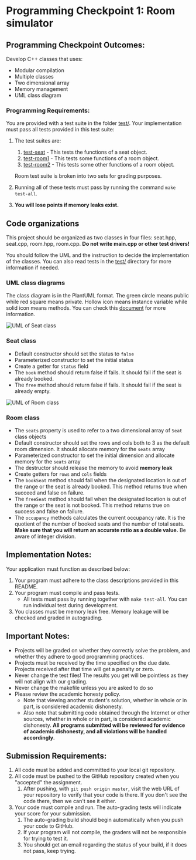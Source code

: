 # Programming Checkpoint 1: Room simulator


## Programming Checkpoint Outcomes:
Develop C++ classes that uses:

- Modular compilation
- Multiple classes
- Two dimensional array
- Memory management
- UML class diagram





### Programming Requirements:
You are provided with a test suite in the folder [test/](test/). Your
implementation must pass all tests provided in this test suite:

1. The test suites are:

	1. [test-seat](test/test-seat.cpp) - This tests the functions of a seat
       object.
	1. [test-room1](test/test-room1.cpp) - This tests some functions of a room
       object.
	1. [test-room2](test/test-room2.cpp) - This tests some other functions of a
       room object.

    Room test suite is broken into two sets for grading purposes.

1. Running all of these tests must pass by running the command `make test-all`.
1. **You will lose points if memory leaks exist.**

## Code organizations

This project should be organized as two classes in four files: seat.hpp,
seat.cpp, room.hpp, room.cpp. **Do not write main.cpp or other test drivers!**

You should follow the UML and the instruction to decide the implementation of
the classes. You can also read tests in the [test/](test/) directory for more
information if needed.
### UML class diagrams
The class diagram is in the PlantUML format. The green circle means public while
red square means private. Hollow icon means instance variable while solid icon
means methods. You can check this [document][1] for more information.

[1]: https://plantuml.com/class-diagram#3644720244dd6c6a

![UML of Seat class](http://www.plantuml.com/plantuml/png/SoWkIImgAStDuKhEIImkLWXEJInHgERILKZApyzH04gMb1PpQOE5DJHX32Gva1Y82oAoDU2yjABKL0GlFRKa6AmQA5JBvP2QbmAq4000)
### Seat class
- Default constructor should set the status to `false`
- Parameterized constructor to set the initial status
- Create a getter for `status` field
- The `book` method should return false if fails. It should fail if the seat is
  already booked.
- The `free` method should return false if fails. It should fail if the seat is
  already empty.

![UML of Room class](http://www.plantuml.com/plantuml/png/ROz13i8W44Ntd6AMfUeTcdY3UW9AHrEbZ66666Fqx0urL1TkOFZlvGCTYqkIvs1ySCpG4ytmC3iue1DeMzQDzJX5WKItEdeAR3QBtTWwL6UxAWMzLgca9vHUbSOgZopVTA_wJpeGXR9SoZkMvkbJUxQL7XFYNpfI7W82UP-lBlgxNluq7SPHl_a6)
### Room class
- The `seats` property is used to refer to a two dimensional array of `Seat`
  class objects
- Default constructor should set the rows and cols both to 3 as the default
  room dimension. It should allocate memory for the `seats` array
- Parameterized constructor to set the initial dimension and allocate memory
  for the `seats` array
- The destructor should release the memory to avoid **memory leak**
- Create getters for `rows` and `cols` fields
- The `bookSeat` method should fail when the designated location is out of the
  range or the seat is already booked. This method returns true when succeed
  and false on failure.
- The `freeSeat` method should fail when the designated location is out of the
  range or the seat is not booked. This method returns true on success and
  false on failure.
- The `occupancy` methods calculates the current occupancy rate. It is the
  quotient of the number of booked seats and the number of total seats. **Make
  sure that you will return an accurate ratio as a double value.** Be aware of
  integer division.

## Implementation Notes:

Your application must function as described below:
1. Your program must adhere to the class descriptions provided in this README.
1. Your program must compile and pass tests.
   - All tests must pass by running together with `make test-all`. You can run
     individual test during development.
1. You classes must be memory leak free. Memory leakage will be checked and
   graded in autograding.

## Important Notes:
- Projects will be graded on whether they correctly solve the problem, and
  whether they adhere to good programming practices.
- Projects must be received by the time specified on the due date. Projects
  received after that time will get a penalty or zero.
- Never change the test files! The results you get will be pointless as they
  will not align with our grading.
- Never change the makefile unless you are asked to do so
- Please review the academic honesty policy.
  - Note that viewing another student's solution, whether in whole or in part,
    is considered academic dishonesty.
  - Also note that submitting code obtained through the Internet or other
    sources, whether in whole or in part, is considered academic dishonesty.
    **All programs submitted will be reviewed for evidence of academic
    dishonesty, and all violations will be handled accordingly**.

## Submission Requirements:
1. All code must be added and committed to your local git repository.
2. All code must be pushed to the GitHub repository created when you "accepted"
   the assignment.
    1. After pushing, with `git push origin master`, visit the web URL of your
       repository to verify that your code is there. If you don't see the code
       there, then we can't see it either.
3. Your code must compile and run. The auto-grading tests will indicate your
   score for your submission.
    1. The auto-grading build should begin automatically when you push your code
       to GitHub.
    2. If your program will not compile, the graders will not be responsible for
       trying to test it.
    3. You should get an email regarding the status of your build, if it does
       not pass, keep trying.

